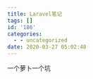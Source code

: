 ```yaml
---
title: Laravel笔记
tags: []
id: '186'
categories:
  - - uncategorized
date: 2020-03-27 05:02:48
---
```


一个萝卜一个坑